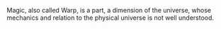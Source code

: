Magic, also called Warp, is a part, a dimension of the universe, whose mechanics and relation to the physical universe is not well understood. 

